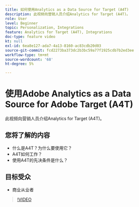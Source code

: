 ```yaml
---
title: 如何使用Analytics as a Data Source for Target (A4T)
description: 此视频向营销人员介绍Analytics for Target (A4T)。
role: User
level: Beginner
topic: Personalization, Integrations
feature: Analytics for Target (A4T), Integrations
doc-type: feature video
kt: null
exl-id: 6ea8e127-ada7-4a13-8160-ac83cdb20d03
source-git-commit: fcd2273ba373dc2b3bc59a77f1925cdb7b2ed3ee
workflow-type: tm+mt
source-wordcount: '68'
ht-degree: 5%

---
```


# 使用Adobe Analytics as a Data Source for Adobe Target (A4T)

此视频向营销人员介绍Analytics for Target (A4T)。

## 您将了解的内容

* 什么是A4T？为什么要使用它？
* A4T如何工作？
* 使用A4T的先决条件是什么？

## 目标受众

* 商业从业者

>[!VIDEO](https://video.tv.adobe.com/v/3421723/?quality=12&captions=chi_hans)
